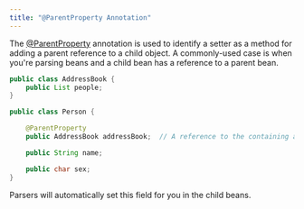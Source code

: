 ```yaml
---
title: "@ParentProperty Annotation"
---
```


The [@ParentProperty](../apidocs/org/apache/juneau/annotation/ParentProperty.html) annotation is used to
identify a setter as a method for adding a parent reference to a child object.
A commonly-used case is when you're parsing beans and a child bean has a reference to a parent bean.
```java
public class AddressBook {
    public List people;
}

public class Person {

    @ParentProperty
    public AddressBook addressBook;  // A reference to the containing address book.

    public String name;

    public char sex;
}
```
Parsers will automatically set this field for you in the child beans.